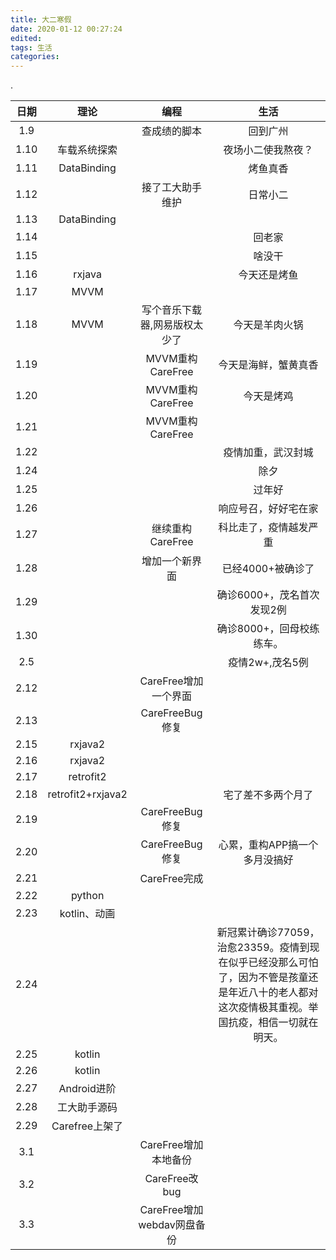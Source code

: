 ```yaml
---
title: 大二寒假
date: 2020-01-12 00:27:24
edited:
tags: 生活
categories:
---
```

.
<!--more-->

日期|理论|编程|生活
:---:|:---:|:---:|:---:
1.9||查成绩的脚本|回到广州
1.10|车载系统探索||夜场小二使我熬夜？
1.11|DataBinding||烤鱼真香
1.12||接了工大助手维护|日常小二
1.13|DataBinding||
1.14|||回老家
1.15|||啥没干
1.16|rxjava||今天还是烤鱼
1.17|MVVM||
1.18|MVVM|写个音乐下载器,网易版权太少了|今天是羊肉火锅
1.19||MVVM重构CareFree|今天是海鲜，蟹黄真香
1.20||MVVM重构CareFree|今天是烤鸡
1.21||MVVM重构CareFree|
1.22|||疫情加重，武汉封城
1.24|||除夕
1.25|||过年好
1.26|||响应号召，好好宅在家
1.27||继续重构CareFree|科比走了，疫情越发严重
1.28||增加一个新界面|已经4000+被确诊了
1.29|||确诊6000+，茂名首次发现2例
1.30|||确诊8000+，回母校练练车。
2.5|||疫情2w+,茂名5例
2.12||CareFree增加一个界面|
2.13||CareFreeBug修复|
2.15|rxjava2||
2.16|rxjava2||
2.17|retrofit2||
2.18|retrofit2+rxjava2||宅了差不多两个月了
2.19||CareFreeBug修复|
2.20||CareFreeBug修复|心累，重构APP搞一个多月没搞好
2.21||CareFree完成
2.22|python
2.23|kotlin、动画||
2.24|||新冠累计确诊77059，治愈23359。疫情到现在似乎已经没那么可怕了，因为不管是孩童还是年近八十的老人都对这次疫情极其重视。举国抗疫，相信一切就在明天。
2.25|kotlin
2.26|kotlin
2.27|Android进阶
2.28|工大助手源码
2.29|Carefree上架了
3.1||CareFree增加本地备份
3.2||CareFree改bug
3.3||CareFree增加webdav网盘备份